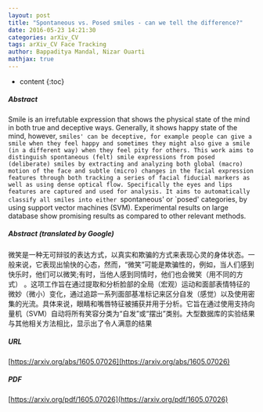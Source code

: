 ```yaml
---
layout: post
title: "Spontaneous vs. Posed smiles - can we tell the difference?"
date: 2016-05-23 14:21:30
categories: arXiv_CV
tags: arXiv_CV Face Tracking
author: Bappaditya Mandal, Nizar Ouarti
mathjax: true
---
```


* content
{:toc}

##### Abstract
Smile is an irrefutable expression that shows the physical state of the mind in both true and deceptive ways. Generally, it shows happy state of the mind, however, `smiles' can be deceptive, for example people can give a smile when they feel happy and sometimes they might also give a smile (in a different way) when they feel pity for others. This work aims to distinguish spontaneous (felt) smile expressions from posed (deliberate) smiles by extracting and analyzing both global (macro) motion of the face and subtle (micro) changes in the facial expression features through both tracking a series of facial fiducial markers as well as using dense optical flow. Specifically the eyes and lips features are captured and used for analysis. It aims to automatically classify all smiles into either `spontaneous' or `posed' categories, by using support vector machines (SVM). Experimental results on large database show promising results as compared to other relevant methods.

##### Abstract (translated by Google)
微笑是一种无可辩驳的表达方式，以真实和欺骗的方式来表现心灵的身体状态。一般来说，它表现出愉快的心态，然而，“微笑”可能是欺骗性的，例如，当人们感到快乐时，他们可以微笑;有时，当他人感到同情时，他们也会微笑（用不同的方式） 。这项工作旨在通过提取和分析脸部的全局（宏观）运动和面部表情特征的微妙（微小）变化，通过追踪一系列面部基准标记来区分自发（感觉）以及使用密集的光流。具体来说，眼睛和嘴唇特征被捕获并用于分析。它旨在通过使用支持向量机（SVM）自动将所有笑容分类为“自发”或“摆出”类别。大型数据库的实验结果与其他相关方法相比，显示出了令人满意的结果

##### URL
[https://arxiv.org/abs/1605.07026](https://arxiv.org/abs/1605.07026)

##### PDF
[https://arxiv.org/pdf/1605.07026](https://arxiv.org/pdf/1605.07026)

